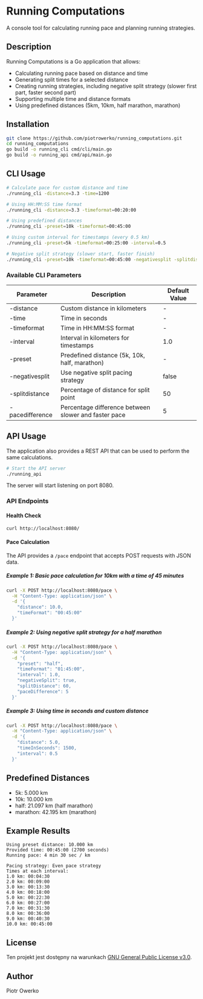 # Running Computations

A console tool for calculating running pace and planning running strategies.

## Description

Running Computations is a Go application that allows:

- Calculating running pace based on distance and time
- Generating split times for a selected distance
- Creating running strategies, including negative split strategy (slower first part, faster second part)
- Supporting multiple time and distance formats
- Using predefined distances (5km, 10km, half marathon, marathon)

## Installation

```bash
git clone https://github.com/piotrowerko/running_computations.git
cd running_computations
go build -o running_cli cmd/cli/main.go
go build -o running_api cmd/api/main.go
```

## CLI Usage

```bash
# Calculate pace for custom distance and time
./running_cli -distance=3.3 -time=1200

# Using HH:MM:SS time format
./running_cli -distance=3.3 -timeformat=00:20:00

# Using predefined distances
./running_cli -preset=10k -timeformat=00:45:00

# Using custom interval for timestamps (every 0.5 km)
./running_cli -preset=5k -timeformat=00:25:00 -interval=0.5

# Negative split strategy (slower start, faster finish)
./running_cli -preset=10k -timeformat=00:45:00 -negativesplit -splitdistance=60 -pacedifference=3
```

### Available CLI Parameters

| Parameter | Description | Default Value |
|-----------|-------------|---------------|
| -distance | Custom distance in kilometers | - |
| -time | Time in seconds | - |
| -timeformat | Time in HH:MM:SS format | - |
| -interval | Interval in kilometers for timestamps | 1.0 |
| -preset | Predefined distance (5k, 10k, half, marathon) | - |
| -negativesplit | Use negative split pacing strategy | false |
| -splitdistance | Percentage of distance for split point | 50 |
| -pacedifference | Percentage difference between slower and faster pace | 5 |

## API Usage

The application also provides a REST API that can be used to perform the same calculations.

```bash
# Start the API server
./running_api
```

The server will start listening on port 8080.

### API Endpoints

#### Health Check
```bash
curl http://localhost:8080/
```

#### Pace Calculation
The API provides a `/pace` endpoint that accepts POST requests with JSON data.

##### Example 1: Basic pace calculation for 10km with a time of 45 minutes
```bash
curl -X POST http://localhost:8080/pace \
  -H "Content-Type: application/json" \
  -d '{
    "distance": 10.0,
    "timeFormat": "00:45:00"
  }'
```

##### Example 2: Using negative split strategy for a half marathon
```bash
curl -X POST http://localhost:8080/pace \
  -H "Content-Type: application/json" \
  -d '{
    "preset": "half",
    "timeFormat": "01:45:00",
    "interval": 1.0,
    "negativeSplit": true,
    "splitDistance": 60,
    "paceDifference": 5
  }'
```

##### Example 3: Using time in seconds and custom distance
```bash
curl -X POST http://localhost:8080/pace \
  -H "Content-Type: application/json" \
  -d '{
    "distance": 5.0,
    "timeInSeconds": 1500,
    "interval": 0.5
  }'
```

## Predefined Distances

- 5k: 5.000 km
- 10k: 10.000 km
- half: 21.097 km (half marathon)
- marathon: 42.195 km (marathon)

## Example Results

```
Using preset distance: 10.000 km
Provided time: 00:45:00 (2700 seconds)
Running pace: 4 min 30 sec / km

Pacing strategy: Even pace strategy
Times at each interval:
1.0 km: 00:04:30
2.0 km: 00:09:00
3.0 km: 00:13:30
4.0 km: 00:18:00
5.0 km: 00:22:30
6.0 km: 00:27:00
7.0 km: 00:31:30
8.0 km: 00:36:00
9.0 km: 00:40:30
10.0 km: 00:45:00
```

## License

Ten projekt jest dostępny na warunkach [GNU General Public License v3.0](LICENSE).

## Author

Piotr Owerko 